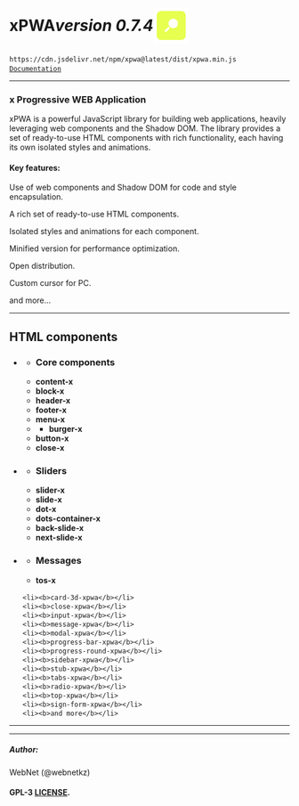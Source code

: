 <h1 style="display: flex; align-items: center;">
    xPWA 
    <i>version 0.7.4</i>
    <img src="./logo.png">
</h1>
<code>https://cdn.jsdelivr.net/npm/xpwa@latest/dist/xpwa.min.js</code>
<code><a href="https://xpwa.webnet.kz">Documentation</a></code>

<hr>
<h3>x Progressive WEB Application</h3>
<p>xPWA is a powerful JavaScript library for building web applications, heavily leveraging web components and the Shadow DOM. The library provides a set of ready-to-use HTML components with rich functionality, each having its own isolated styles and animations.</p>
<h4>Key features:</h4>
<p>Use of web components and Shadow DOM for code and style encapsulation.</p>
<p>A rich set of ready-to-use HTML components.</p>
<p>Isolated styles and animations for each component.</p>
<p>Minified version for performance optimization.</p>
<p>Open distribution.</p>
<p>Custom cursor for PC.</p>
<p>and more...</p>
<hr>
<h2>HTML components</h2>
<ul>
    <li>
        <ul>
            <li><h3>Core components</h3></li>
            <li><b>content-x</b></li>
            <li><b>block-x</b></li>
            <li><b>header-x</b></li>
            <li><b>footer-x</b></li> 
            <li><b>menu-x</b></li>
            <li>
                <ul>
                    <li><b>burger-x</b></li>
                </ul>
            </li>
            <li><b>button-x</b></li>
            <li><b>close-x</b></li>
        </ul>
    </li>
    <li>
        <ul>
            <li><h3>Sliders</h3></li>
            <li><b>slider-x</b></li>
            <li><b>slide-x</b></li>
            <li><b>dot-x</b></li>
            <li><b>dots-container-x</b></li>
            <li><b>back-slide-x</b></li>
            <li><b>next-slide-x</b></li>
        </ul>
    </li>
    <li>
        <ul>
            <li><h3>Messages</h3></li>
            <li><b>tos-x</b></li>
        </ul>
    </li>
    
    <li><b>card-3d-xpwa</b></li>
    <li><b>close-xpwa</b></li>
    <li><b>input-xpwa</b></li>
    <li><b>message-xpwa</b></li>
    <li><b>modal-xpwa</b></li>
    <li><b>progress-bar-xpwa</b></li>
    <li><b>progress-round-xpwa</b></li>
    <li><b>sidebar-xpwa</b></li>
    <li><b>stub-xpwa</b></li>
    <li><b>tabs-xpwa</b></li>
    <li><b>radio-xpwa</b></li>
    <li><b>top-xpwa</b></li>
    <li><b>sign-form-xpwa</b></li>
    <li><b>and more</b></li>
</ul>

<hr>
<hr>
<h5>Author:</h5>
<p>WebNet (@webnetkz)</p>
<h4>GPL-3 <a href="LICENSE">LICENSE</a>.</h4>




